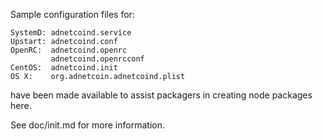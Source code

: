 Sample configuration files for:
```
SystemD: adnetcoind.service
Upstart: adnetcoind.conf
OpenRC:  adnetcoind.openrc
         adnetcoind.openrcconf
CentOS:  adnetcoind.init
OS X:    org.adnetcoin.adnetcoind.plist
```
have been made available to assist packagers in creating node packages here.

See doc/init.md for more information.
